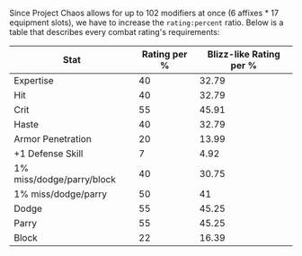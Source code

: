 Since Project Chaos allows for up to 102 modifiers at once (6 affixes * 17 equipment slots), we have to increase the `rating:percent` ratio. Below is a table that describes every combat rating's requirements:

| Stat                      | Rating per % | Blizz-like Rating per % |
| ------------------------- | ------------ | ----------------------- |
| Expertise                 | 40           | 32.79                   |
| Hit                       | 40           | 32.79                   |
| Crit                      | 55           | 45.91                   |
| Haste                     | 40           | 32.79                   |
| Armor Penetration         | 20           | 13.99                   |
| +1 Defense Skill          | 7            | 4.92                    |
| 1% miss/dodge/parry/block | 40           | 30.75                   |
| 1% miss/dodge/parry       | 50           | 41                      |
| Dodge                     | 55           | 45.25                   |
| Parry                     | 55           | 45.25                   |
| Block                     | 22           | 16.39                   |
